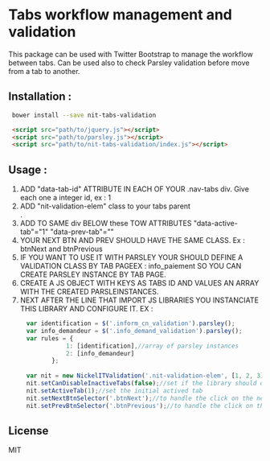 # Tabs workflow management and validation
This package can be used with Twitter Bootstrap to manage the workflow between tabs.
Can be used also to check Parsley validation before move from a tab to another.

## Installation :
```sh
 bower install --save nit-tabs-validation
```   

```html
 <script src="path/to/jquery.js"></script>
 <script src="path/to/parsley.js"></script>
 <script src="path/to/nit-tabs-validation/index.js"></script>

```
## Usage :

1. ADD "data-tab-id" ATTRIBUTE IN EACH <a> OF YOUR .nav-tabs div. Give each one a integer id, ex : 1
2. ADD "nit-validation-elem" class to your tabs parent <div>.
3. ADD TO SAME div BELOW these TOW ATTRIBUTES "data-active-tab"="1" "data-prev-tab"=""
4. YOUR NEXT BTN AND PREV SHOULD HAVE THE SAME CLASS. Ex : btnNext and btnPrevious
5. IF YOU WANT TO USE IT WITH PARSLEY YOUR SHOULD DEFINE A VALIDATION CLASS BY TAB PAGEEX : info_paiement
     SO YOU CAN CREATE PARSLEY INSTANCE BY TAB PAGE.
6. CREATE A JS OBJECT WITH KEYS AS TABS ID AND VALUES AN ARRAY WITH THE CREATED PARSLEINSTANCES.
7. NEXT AFTER THE LINE THAT IMPORT JS LIBRARIES YOU INSTANCIATE THIS LIBRARY AND CONFIGURE IT. EX :

```js
     var identification = $('.inform_cn_validation').parsley();
     var info_demandeur = $('.info_demand_validation').parsley();
     var rules = {
                1: [identification],//array of parsley instances
                2: [info_demandeur]
            };
 
     var nit = new NickelITValidation('.nit-validation-elem', [1, 2, 3], '.nav.nav-tabs a[data-tab-id]', rules);
     nit.setCanDisableInactiveTabs(false);//set if the library should disable the inactive tabs or not
     nit.setActiveTab(1);//set the initial actived tab
     nit.setNextBtnSelector('.btnNext');//to handle the click on the next button
     nit.setPrevBtnSelector('.btnPrevious');//to handle the click on the prev button
```

## License 
MIT

